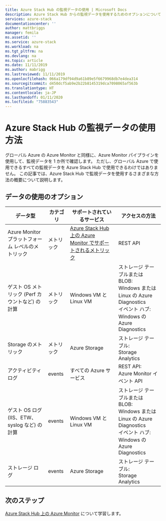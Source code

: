 ```yaml
---
title: Azure Stack Hub の監視データの使用 | Microsoft Docs
description: Azure Stack Hub からの監視データを使用するためのオプションについて説明します。
services: azure-stack
documentationcenter: ''
author: mattbriggs
manager: femila
ms.assetid: ''
ms.service: azure-stack
ms.workload: na
ms.tgt_pltfrm: na
ms.devlang: na
ms.topic: article
ms.date: 11/11/2019
ms.author: mabrigg
ms.lastreviewed: 11/11/2019
ms.openlocfilehash: 066a179df94d9a61b89e5f6679968db7e4dea314
ms.sourcegitcommit: d450dcf5ab9e2b22b8145319dca7098065af563b
ms.translationtype: HT
ms.contentlocale: ja-JP
ms.lasthandoff: 01/11/2020
ms.locfileid: "75883543"
---
```

# <a name="how-to-consume-monitoring-data-from-azure-stack-hub"></a>Azure Stack Hub の監視データの使用方法

グローバル Azure の Azure Monitor と同様に、Azure Monitor パイプラインを使用して、監視データを 1 か所で確認します。 ただし、グローバル Azure で使用できるすべての監視データを Azure Stack Hub で使用できるわけではありません。 この記事では、Azure Stack Hub で監視データを使用するさまざまな方法の概要について説明します。
 
## <a name="options-for-data-consumption"></a>データの使用のオプション

| データ型 | カテゴリ | サポートされているサービス | アクセスの方法 |
|-------------------------------------------------------------|----------|------------------------------------------------------------------------|----------------------------------------------------------------------------------------------------|
| Azure Monitor プラットフォーム レベルのメトリック | メトリック | [Azure Stack Hub 上の Azure Monitor でサポートされるメトリック](azure-stack-metrics-supported.md) | REST API |
| ゲスト OS メトリック (Perf カウントなど) の計算 | メトリック | Windows VM と Linux VM | ストレージ テーブルまたは BLOB:<br>Windows または Linux の Azure Diagnostics <br>イベント ハブ:<br>Windows の Azure Diagnostics |
| Storage のメトリック | メトリック | Azure Storage | ストレージ テーブル:<br>Storage Analytics |
| アクティビティ ログ | events | すべての Azure サービス | REST API:<br>Azure Monitor イベント API |
| ゲスト OS ログ (IIS、ETW、syslog など) の計算 | events | Windows VM と Linux VM | ストレージ テーブルまたは BLOB:<br>Windows または Linux の Azure Diagnostics <br>イベント ハブ:<br>Windows の Azure Diagnostics |
| ストレージ ログ | events | Azure Storage | ストレージ テーブル:<br>Storage Analytics |

## <a name="next-steps"></a>次のステップ

[Azure Stack Hub 上の Azure Monitor](azure-stack-metrics-azure-data.md) について学習します。

